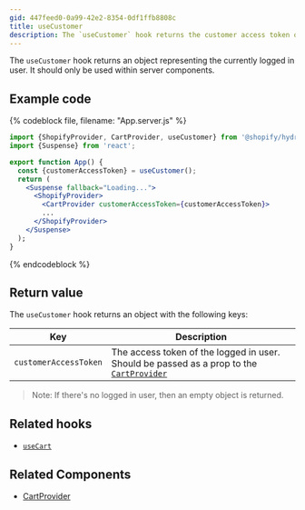 ```yaml
---
gid: 447feed0-0a99-42e2-8354-0df1ffb8808c
title: useCustomer
description: The `useCustomer` hook returns the customer access token of the currently logged in user.
---
```


The `useCustomer` hook returns an object representing the currently logged in user. It should only be used within server components.

## Example code

{% codeblock file, filename: "App.server.js" %}

```jsx
import {ShopifyProvider, CartProvider, useCustomer} from '@shopify/hydrogen';
import {Suspense} from 'react';

export function App() {
  const {customerAccessToken} = useCustomer();
  return (
    <Suspense fallback="Loading...">
      <ShopifyProvider>
        <CartProvider customerAccessToken={customerAccessToken}>
        ...
      </ShopifyProvider>
    </Suspense>
  );
}
```

{% endcodeblock %}

## Return value

The `useCustomer` hook returns an object with the following keys:

| Key                   | Description                                                                                                                                               |
| --------------------- | --------------------------------------------------------------------------------------------------------------------------------------------------------- |
| `customerAccessToken` | The access token of the logged in user. Should be passed as a prop to the [`CartProvider`](https://shopify.dev/api/hydrogen/components/cart/cartprovider) |

> Note: 
> If there's no logged in user, then an empty object is returned.

## Related hooks

- [`useCart`](https://shopify.dev/api/hydrogen/hooks/cart/usecart)

## Related Components

- [CartProvider](https://shopify.dev/api/hydrogen/components/cart/cartprovider)
